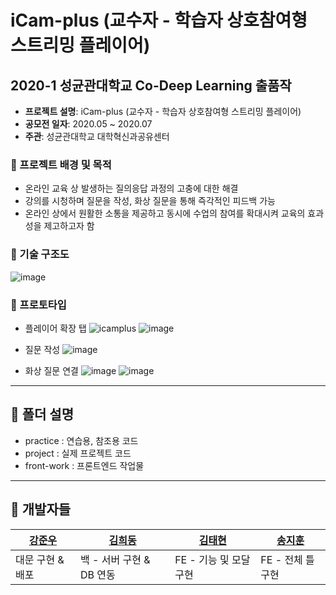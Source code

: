 # iCam-plus (교수자 - 학습자 상호참여형 스트리밍 플레이어)
## 2020-1 성균관대학교 Co-Deep Learning 출품작

- **프로젝트 설명**: iCam-plus (교수자 - 학습자 상호참여형 스트리밍 플레이어)
- **공모전 일자**: 2020.05 ~ 2020.07
- **주관**: 성균관대학교 대학혁신과공유센터

### 🔔 프로젝트 배경 및 목적
- 온라인 교육 상 발생하는 질의응답 과정의 고충에 대한 해결
- 강의를 시청하며 질문을 작성, 화상 질문을 통해 즉각적인 피드백 가능
- 온라인 상에서 원활한 소통을 제공하고 동시에 수업의 참여를 확대시켜 교육의 효과성을 제고하고자 함

### 🔔 기술 구조도
![image](https://user-images.githubusercontent.com/59307414/89765234-e4b1eb80-db30-11ea-973d-72d67e803b23.png)

### 🔔 프로토타입
- 플레이어 확장 탭
![icamplus](https://github.com/KangJunewoo/iCam-plus/blob/master/project/src/static/daemun/icamplus.png)
![image](https://user-images.githubusercontent.com/59307414/89763717-09589400-db2e-11ea-928d-2def17ad8817.png)

- 질문 작성
![image](https://user-images.githubusercontent.com/59307414/89763538-b2eb5580-db2d-11ea-94d2-9eabb5549684.png)

- 화상 질문 연결
![image](https://user-images.githubusercontent.com/59307414/89763583-cb5b7000-db2d-11ea-9039-f09777d27c94.png)
![image](https://user-images.githubusercontent.com/59307414/89763655-eded8900-db2d-11ea-8e26-dfb1b470746e.png)


---

## 🔔 폴더 설명
- practice : 연습용, 참조용 코드
- project : 실제 프로젝트 코드
- front-work : 프론트엔드 작업물

---

## 🔔 개발자들
| [강준우](https://github.com/KangJunewoo) | [김희동](https://github.com/ruthetum) | [김태현](https://github.com/Taehyeon-Kim) | [송지훈](https://github.com/i-colours-u) |
| --- | --- | --- | --- |
| 대문 구현 & 배포 | 백 - 서버 구현 & DB 연동 | FE - 기능 및 모달 구현 | FE - 전체 틀 구현 |
